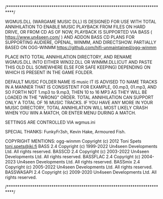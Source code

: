  /***************************************************************************/

 WGMUS.DLL (WARGAME MUSIC DLL) IS DESIGNED FOR USE WITH TOTAL ANNIHILATION TO ENABLE MUSIC PLAYBACK FROM FILES ON HARD DRIVE, OR FROM CD AS OF NOW, PLAYBACK IS SUPPORTED VIA BASS ( https://www.un4seen.com/ ) AND ADDON BASS CD PLANS FOR SUPPORTING AUDIERE, OPENAL, WINMM, AND DIRECTSHOW. PARTIALLY BASED ON OGG-WINMM https://github.com/hifi-unmaintained/ogg-winmm

 PLACE INTO TOTAL ANNIHILATION DIRECTORY, AND RENAME WGMUS.DLL INTO EITHER WIN32.DLL OR WINMM.DLL(CUT AND PASTE THIS OLD DLL SOMEWHERE ELSE FOR SAFE KEEPING) DEPENDING ON WHICH IS PRESENT IN THE GAME FOLDER.

 DEFAULT MUSIC FOLDER NAME IS music IT IS ADVISED TO NAME TRACKS IN A MANNER THAT IS CONSISTENT FOR EXAMPLE, 00.mp3, 01.mp3, AND SO FORTH NOT 1.mp3 to 9.mp3, THEN 10 to 16 MP3 AS THEY WILL BE LOADED IN THE "WRONG" ORDER.
 TOTAL ANNIHILATION CAN SUPPORT ONLY A TOTAL OF 16 MUSIC TRACKS. IF YOU HAVE ANY MORE IN YOUR MUSIC DIRECTORY, TOTAL ANNIHILATION WILL MOST LIKELY CRASH WHEN YOU WIN A MATCH, OR ENTER MENU DURING A MATCH.

 SETTINGS ARE CONTROLLED VIA wgmus.ini
 
 SPECIAL THANKS:
 FunkyFr3sh,
 Kevin Hake,
 Armoured Fish.
 
 COPYRIGHT MENTIONS:
 ogg-winmm
 Copyright (c) 2012 Toni Spets <toni.spets@iki.fi>
 BASS 2.4
 Copyright (c) 1999-2022 Un4seen Developments Ltd. All rights reserved.	
 BASSCD 2.4
 Copyright (c) 2003-2022 Un4seen Developments Ltd. All rights reserved.
 BASSFLAC 2.4
 Copyright (c) 2004-2023 Un4seen Developments Ltd. All rights reserved.
 BASSmix 2.4
 Copyright (c) 2005-2022 Un4seen Developments Ltd. All rights reserved.
 BASSWASAPI 2.4
 Copyright (c) 2009-2020 Un4seen Developments Ltd. All rights reserved.
 
 /***************************************************************************/
